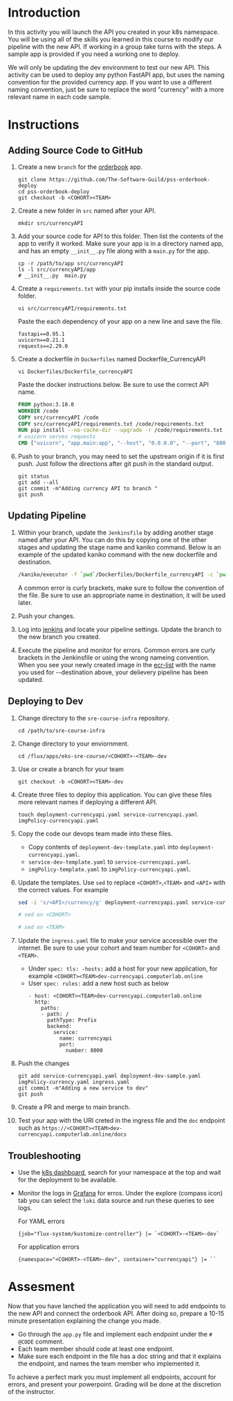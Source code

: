 # Introduction
In this activity you will launch the API you created in your k8s namespace. You will be using all of the skills you learned in this course to modify our pipeline with the new API. If working in a group take turns with the steps. A sample app is provided if you need a working one to deploy.

We will only be updating the dev environment to test our new API. This activity can be used to deploy any python FastAPI app, but uses the naming convention for the provided currency app. If you want to use a different naming convention, just be sure to replace the word "currency" with a more relevant name in each code sample.

# Instructions

## Adding Source Code to GitHub

1. Create a new `branch` for the [orderbook](https://github.com/The-Software-Guild/pss-orderbook-deploy) app.
    ```
    git clone https://github.com/The-Software-Guild/pss-orderbook-deploy
    cd pss-orderbook-deploy
    git checkout -b <COHORT><TEAM>
    ```

2. Create a new folder in `src` named after your API. 
    ```
    mkdir src/currencyAPI
    ```

3. Add your source code for API to this folder. Then list the contents of the app to verify it worked. Make sure your app is in a directory named app, and has an empty `__init__.py` file along with a `main.py` for the app. 
    ```
    cp -r /path/to/app src/currencyAPI
    ls -l src/currencyAPI/app
    # __init__.py  main.py
    ```

4. Create a `requirements.txt` with your pip installs inside the source code folder.
    ```
    vi src/currencyAPI/requirements.txt
    ```

    Paste the each dependency of your app on a new line and save the file.

    ```
    fastapi==0.95.1
    uvicorn==0.21.1
    requests==2.29.0
    ```

5. Create a dockerfile in `Dockerfiles` named Dockerfile_CurrencyAPI 
    ```
    vi Dockerfiles/Dockerfile_currencyAPI
    ```

    Paste the docker instructions below. Be sure to use the correct API name.

    ```dockerfile
    FROM python:3.10.0
    WORKDIR /code
    COPY src/currencyAPI /code
    COPY src/currencyAPI/requirements.txt /code/requirements.txt 
    RUN pip install --no-cache-dir --upgrade -r /code/requirements.txt
    # uvicorn serves requests
    CMD ["uvicorn", "app.main:app", "--host", "0.0.0.0", "--port", "8000", "--reload", "--workers", "2"]
    ```
6. Push to your branch, you may need to set the upstream origin if it is first push. Just follow the directions after git push in the standard output.

    ```
    git status
    git add --all
    git commit -m"Adding currency API to branch "
    git push
    ```

## Updating Pipeline

1. Within your branch, update the `Jenkinsfile` by adding another stage named after your API. You can do this by copying one of the other stages and updating the stage name and kaniko command. Below is an example of the updated kaniko command with the new dockerfile and destination. 

    ```sh
    /kaniko/executor -f `pwd`/Dockerfiles/Dockerfile_currencyAPI -c `pwd` --insecure --skip-tls-verify --cache=false --destination=${ECR_REPO}:${JOB_NAME}currency-api-dev-${BUILD_NUMBER}
    ```
    A common error is curly brackets, make sure to follow the convention of the file. Be sure to use an appropriate name in destination, it will be used later.

2. Push your changes.

3. Log into [jenkins](https://jenkins.computerlab.online/) and locate your pipeline settings. Update the branch to the new branch you created.

4. Execute the pipeline and monitor for errors. Common errors are curly brackets in the Jenkinsfile or using the wrong nameing convention. When you see your newly created image in the [ecr-list](http://ecrlist-ps.computerlab.online/index.php) with the name you used for --destination above, your delievery pipeline has been updated.

## Deploying to Dev

1. Change directory to the `sre-course-infra` repository.
    ```
    cd /path/to/sre-course-infra
    ```
2. Change directory to your enviornment.
    ```
    cd /flux/apps/eks-sre-course/<COHORT>-<TEAM>-dev
    ```
3. Use or create a branch for your team
    ```
    git checkout -b <COHORT><TEAM>-dev
    ```

4. Create three files to deploy this application. You can give these files more relevant names if deploying a different API.
    ```
    touch deployment-currencyapi.yaml service-currencyapi.yaml imgPolicy-currencyapi.yaml
    ```
5. Copy the code our devops team made into these files. 

    - Copy contents of `deployment-dev-template.yaml` into `deployment-currencyapi.yaml`.
    - `service-dev-template.yaml` to `service-currencyapi.yaml`.
    - `imgPolicy-template.yaml` to `imgPolicy-currencyapi.yaml`.

6. Update the templates. Use `sed` to replace `<COHORT>`,`<TEAM>` and `<API>` with the correct values. For example 
    ```sh
    sed -i 's/<API>/currency/g' deployment-currencyapi.yaml service-currencyapi.yaml imgPolicy-currencyapi.yaml

    # sed on <COHORT>

    # sed on <TEAM>
    ```

7. Update the `ingress.yaml` file to make your service accessible over the internet. Be sure to use your cohort and team number for `<COHORT>` and `<TEAM>`.
    - Under `spec: tls: -hosts:` add a host for your new application, for example `<COHORT><TEAM>dev-currencyapi.computerlab.online`
    - User `spec: rules:` add a new host such as below
        ```
        - host: <COHORT><TEAM>dev-currencyapi.computerlab.online
          http:
            paths:
            - path: /
              pathType: Prefix
              backend:
                service:
                  name: currencyapi
                  port:
                    number: 8000
        ```

8. Push the changes
    ```
    git add service-currencyapi.yaml deployment-dev-sample.yaml imgPolicy-currency.yaml ingress.yaml
    git commit -m"Adding a new service to dev"
    git push
    ```
9. Create a PR and merge to main branch. 

10. Test your app with the URI creted in the ingress file and the `doc` endpoint such as `https://<COHORT><TEAM>dev-currencyapi.computerlab.online/docs`

## Troubleshooting
- Use the [k8s dashboard](https://k8sdashboard.computerlab.online/), search for your namespace at the top and wait for the deployment to be available.
- Monitor the logs in [Grafana](https://grafana.computerlab.online/) for erros. Under the explore (compass icon) tab you can select the `loki` data source and run these queries to see logs.

    For YAML errors
    ```
    {job="flux-system/kustomize-controller"} |= `<COHORT>-<TEAM>-dev`
    ```

    For application errors
    ```
    {namespace="<COHORT>-<TEAM>-dev", container="currencyapi"} |= ``
    ```

# Assesment

Now that you have lanched the application you will need to add endpoints to the new API and connect the orderbook API. After doing so, prepare a 10-15 minute presentation explaining the change you  made.

- Go through the `app.py` file and implement each endpoint under the `# @CODE` comment.
- Each team member should code at least one endpoint.
- Make sure each endpoint in the file has a doc string and that it explains the endpoint, and names the team member who implemented it.

To achieve a perfect mark you must implement all endpoints, account for errors, and present your powerpoint. Grading will be done at the discretion of the instructor.
